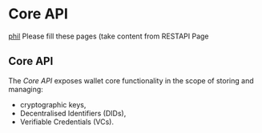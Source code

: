 # Core API

[phil](https://app.gitbook.com/u/Xy5PETDzUVT9yjUrLtjs53z9wvW2 "mention") Please fill these pages (take content from RESTAPI Page

## Core API

The _Core API_ exposes wallet core functionality in the scope of storing and managing:

* cryptographic keys,
* Decentralised Identifiers (DIDs),
* Verifiable Credentials (VCs).

##
